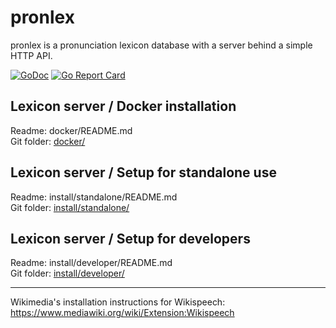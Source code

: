 # pronlex
pronlex is a pronunciation lexicon database with a server behind a simple HTTP API.

[![GoDoc](https://godoc.org/github.com/stts-se/pronlex?status.svg)](https://godoc.org/github.com/stts-se/pronlex)
[![Go Report Card](https://goreportcard.com/badge/github.com/stts-se/pronlex)](https://goreportcard.com/report/github.com/stts-se/pronlex) 


## Lexicon server / Docker installation

Readme: docker/README.md   
Git folder: [docker/](https://github.com/stts-se/pronlex/blob/master/docker/)

## Lexicon server / Setup for standalone use

Readme: install/standalone/README.md   
Git folder: [install/standalone/](https://github.com/stts-se/pronlex/blob/master/install/standalone)

## Lexicon server / Setup for developers

Readme: install/developer/README.md   
Git folder: [install/developer/](https://github.com/stts-se/pronlex/blob/master/install/developer)

---

Wikimedia's installation instructions for Wikispeech:
https://www.mediawiki.org/wiki/Extension:Wikispeech
